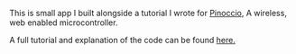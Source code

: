 This is small app I built alongside a tutorial I wrote for <a href="https://pinocc.io/">Pinoccio</a>, A wireless, web enabled microcontroller. 
<p>
A full tutorial and explanation of the code can be found <a href="http://www.quintenfarmer.com/2014/07/02/building-the-pinoccio-pomodoro">here.</a>